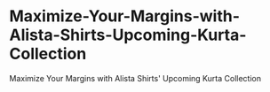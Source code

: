 # Maximize-Your-Margins-with-Alista-Shirts-Upcoming-Kurta-Collection
Maximize Your Margins with Alista Shirts' Upcoming Kurta Collection
